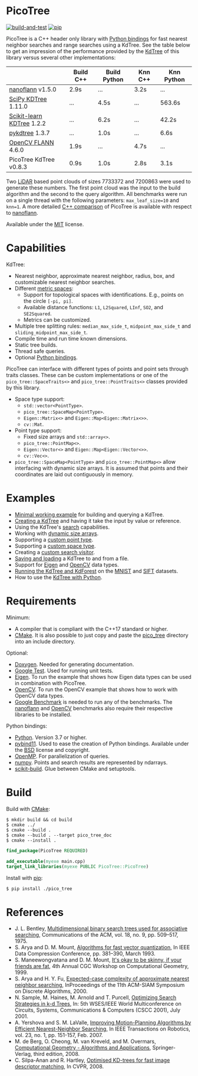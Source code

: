 # PicoTree

[![build-and-test](https://github.com/Jaybro/pico_tree/workflows/build-and-test/badge.svg)](https://github.com/Jaybro/pico_tree/actions?query=workflow%3Abuild-and-test) [![pip](https://github.com/Jaybro/pico_tree/workflows/pip/badge.svg)](https://github.com/Jaybro/pico_tree/actions?query=workflow%3Apip)

PicoTree is a C++ header only library with [Python bindings](https://github.com/pybind/pybind11) for fast nearest neighbor searches and range searches using a KdTree. See the table below to get an impression of the performance provided by the [KdTree](https://en.wikipedia.org/wiki/K-d_tree) of this library versus several other implementations:

|                                     | Build C++ | Build Python  | Knn C++    | Knn Python  |
| ----------------------------------- | --------- | ------------- | ---------- | ----------- |
| [nanoflann][nano] v1.5.0            | 2.9s      | ...           | 3.2s       | ...         |
| [SciPy KDTree][spkd] 1.11.0         | ...       | 4.5s          | ...        | 563.6s      |
| [Scikit-learn KDTree][skkd] 1.2.2   | ...       | 6.2s          | ...        | 42.2s       |
| [pykdtree][pykd] 1.3.7              | ...       | 1.0s          | ...        | 6.6s        |
| [OpenCV FLANN][cvfn] 4.6.0          | 1.9s      | ...           | 4.7s       | ...         |
| PicoTree KdTree v0.8.3              | 0.9s      | 1.0s          | 2.8s       | 3.1s        |

Two [LiDAR](./docs/benchmark.md) based point clouds of sizes 7733372 and 7200863 were used to generate these numbers. The first point cloud was the input to the build algorithm and the second to the query algorithm. All benchmarks were run on a single thread with the following parameters: `max_leaf_size=10` and `knn=1`. A more detailed [C++ comparison](./docs/benchmark.md) of PicoTree is available with respect to [nanoflann][nano].

[nano]: https://github.com/jlblancoc/nanoflann
[spkd]: https://docs.scipy.org/doc/scipy/reference/generated/scipy.spatial.KDTree.html
[skkd]: https://scikit-learn.org/stable/modules/generated/sklearn.neighbors.KDTree.html
[pykd]: https://github.com/storpipfugl/pykdtree
[cvfn]: https://github.com/opencv/opencv

Available under the [MIT](https://en.wikipedia.org/wiki/MIT_License) license.

# Capabilities

KdTree:
* Nearest neighbor, approximate nearest neighbor, radius, box, and customizable nearest neighbor searches.
* Different [metric spaces](https://en.wikipedia.org/wiki/Metric_space):
  * Support for topological spaces with identifications. E.g., points on the circle `[-pi, pi]`.
  * Available distance functions: `L1`, `L2Squared`, `LInf`, `SO2`, and `SE2Squared`.
  * Metrics can be customized.
* Multiple tree splitting rules: `median_max_side_t`, `midpoint_max_side_t` and `sliding_midpoint_max_side_t`.
* Compile time and run time known dimensions.
* Static tree builds.
* Thread safe queries.
* Optional [Python bindings](https://github.com/pybind/pybind11).

PicoTree can interface with different types of points and point sets through traits classes. These can be custom implementations or one of the `pico_tree::SpaceTraits<>` and `pico_tree::PointTraits<>` classes provided by this library.
* Space type support:
  * `std::vector<PointType>`.
  * `pico_tree::SpaceMap<PointType>`.
  * `Eigen::Matrix<>` and `Eigen::Map<Eigen::Matrix<>>`.
  * `cv::Mat`.
* Point type support:
  * Fixed size arrays and `std::array<>`.
  * `pico_tree::PointMap<>`.
  * `Eigen::Vector<>` and `Eigen::Map<Eigen::Vector<>>`.
  * `cv::Vec<>`.
* `pico_tree::SpaceMap<PointType>` and `pico_tree::PointMap<>` allow interfacing with dynamic size arrays. It is assumed that points and their coordinates are laid out contiguously in memory.

# Examples

* [Minimal working example](./examples/kd_tree/kd_tree_minimal.cpp) for building and querying a KdTree.
* [Creating a KdTree](./examples/kd_tree/kd_tree_creation.cpp) and having it take the input by value or reference.
* Using the KdTree's [search](./examples/kd_tree/kd_tree_search.cpp) capabilities.
* Working with [dynamic size arrays](./examples/kd_tree/kd_tree_dynamic_arrays.cpp).
* Supporting a [custom point type](./examples/kd_tree/kd_tree_custom_point_type.cpp).
* Supporting a [custom space type](./examples/kd_tree/kd_tree_custom_space_type.cpp).
* Creating a [custom search visitor](./examples/kd_tree/kd_tree_custom_search_visitor.cpp).
* [Saving and loading](./examples/kd_tree/kd_tree_save_and_load.cpp) a KdTree to and from a file.
* Support for [Eigen](./examples/eigen/eigen.cpp) and [OpenCV](./examples/opencv/opencv.cpp) data types.
* [Running the KdTree and KdForest](./examples/kd_forest/kd_forest.cpp) on the [MNIST](http://yann.lecun.com/exdb/mnist/) and [SIFT](http://corpus-texmex.irisa.fr/) datasets.
* How to use the [KdTree with Python](./examples/python/kd_tree.py).

# Requirements

Minimum:

* A compiler that is compliant with the C++17 standard or higher.
* [CMake](https://cmake.org/). It is also possible to just copy and paste the [pico_tree](./src/pico_tree/) directory into an include directory.

Optional:

* [Doxygen](https://www.doxygen.nl). Needed for generating documentation.
* [Google Test](https://github.com/google/googletest). Used for running unit tests.
* [Eigen](http://eigen.tuxfamily.org). To run the example that shows how Eigen data types can be used in combination with PicoTree.
* [OpenCV](https://opencv.org/). To run the OpenCV example that shows how to work with OpenCV data types.
* [Google Benchmark](https://github.com/google/benchmark) is needed to run any of the benchmarks. The [nanoflann](https://github.com/jlblancoc/nanoflann) and [OpenCV](https://opencv.org/) benchmarks also require their respective libraries to be installed.

Python bindings:
* [Python](https://www.python.org/). Version 3.7 or higher.
* [pybind11](https://github.com/pybind/pybind11). Used to ease the creation of Python bindings. Available under the [BSD](https://github.com/pybind/pybind11/blob/master/LICENSE) license and copyright.
* [OpenMP](https://www.openmp.org/). For parallelization of queries.
* [numpy](https://numpy.org/). Points and search results are represented by ndarrays.
* [scikit-build](https://scikit-build.readthedocs.io/). Glue between CMake and setuptools.

# Build

Build with [CMake](https://cmake.org/):

```console
$ mkdir build && cd build
$ cmake ../
$ cmake --build .
$ cmake --build . --target pico_tree_doc
$ cmake --install .
```

```cmake
find_package(PicoTree REQUIRED)

add_executable(myexe main.cpp)
target_link_libraries(myexe PUBLIC PicoTree::PicoTree)
```

Install with [pip](https://pypi.org/project/pip/):

```console
$ pip install ./pico_tree
```

# References

* J. L. Bentley, [Multidimensional binary search trees used for associative searching](https://dl.acm.org/doi/pdf/10.1145/361002.361007), Communications of the ACM, vol. 18, no. 9, pp. 509–517, 1975.
* S. Arya and D. M. Mount, [Algorithms for fast vector quantization](https://www.cs.umd.edu/~mount/Papers/DCC.pdf), In IEEE Data Compression Conference, pp. 381–390, March 1993.
* S. Maneewongvatana and D. M. Mount, [It's okay to be skinny, if your friends are fat](http://www.cs.umd.edu/~mount/Papers/cgc99-smpack.pdf), 4th Annual CGC Workshop on Computational Geometry, 1999.
* S. Arya and H. Y. Fu, [Expected-case complexity of approximate nearest neighbor searching](https://www.cse.ust.hk/faculty/arya/pub/exp.pdf), InProceedings of the 11th ACM-SIAM Symposium on Discrete Algorithms, 2000.
* N. Sample, M. Haines, M. Arnold and T. Purcell, [Optimizing Search Strategies in k-d Trees](http://infolab.stanford.edu/~nsample/pubs/samplehaines.pdf), In: 5th WSES/IEEE World Multiconference on Circuits, Systems, Communications & Computers (CSCC 2001), July 2001.
* A. Yershova and S. M. LaValle, [Improving Motion-Planning Algorithms by Efficient Nearest-Neighbor Searching](http://msl.cs.uiuc.edu/~lavalle/papers/YerLav06.pdf), In IEEE Transactions on Robotics, vol. 23, no. 1, pp. 151-157, Feb. 2007.
* M. de Berg, O. Cheong, M. van Kreveld, and M. Overmars, [Computational Geometry - Algorithms and Applications](https://www.springer.com/gp/book/9783540779735), Springer-Verlag, third edition, 2008.
* C. Silpa-Anan and R. Hartley, [Optimised KD-trees for fast image descriptor matching](http://vigir.missouri.edu/~gdesouza/Research/Conference_CDs/IEEE_CVPR_2008/data/papers/298.pdf), In CVPR, 2008.
